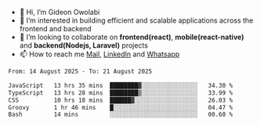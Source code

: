 - 👋 Hi, I’m Gideon Owolabi
- 👀 I’m interested in building efficient and scalable applications across the frontend and backend
- 💞️ I’m looking to collaborate on <b>frontend(react)</b>, <b>mobile(react-native)</b> and <b>backend(Nodejs, Laravel)</b> projects
- 📫 How to reach me <a href="mailto:gideoniyin2021@gmail.com">Mail</a>, <a href="https://www.linkedin.com/in/gideon-owolabi-9b667a232/">LinkedIn</a> and <a href="https://wa.me/2348055377085">Whatsapp</a>

<!---
gude1/gude1 is a ✨ special ✨ repository because its `README.md` (this file) appears on your GitHub profile.
You can click the Preview link to take a look at your changes.
--->

<!--START_SECTION:waka-->

```txt
From: 14 August 2025 - To: 21 August 2025

JavaScript   13 hrs 35 mins  ████████▓░░░░░░░░░░░░░░░░   34.30 %
TypeScript   13 hrs 28 mins  ████████▒░░░░░░░░░░░░░░░░   33.99 %
CSS          10 hrs 18 mins  ██████▓░░░░░░░░░░░░░░░░░░   26.03 %
Groovy       1 hr 46 mins    █░░░░░░░░░░░░░░░░░░░░░░░░   04.47 %
Bash         14 mins         ░░░░░░░░░░░░░░░░░░░░░░░░░   00.60 %
```

<!--END_SECTION:waka-->
